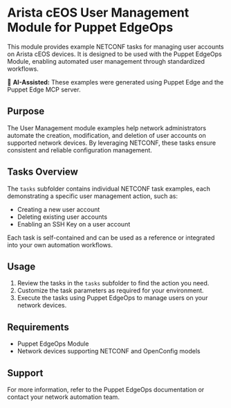 # Arista cEOS User Management Module for Puppet EdgeOps

This module provides example NETCONF tasks for managing user accounts on Arista cEOS devices. It is designed to be used with the Puppet EdgeOps Module, enabling automated user management through standardized workflows.

🤖 **AI-Assisted:** These examples were generated using Puppet Edge and the Puppet Edge MCP server.

## Purpose

The User Management module examples help network administrators automate the creation, modification, and deletion of user accounts on supported network devices. By leveraging NETCONF, these tasks ensure consistent and reliable configuration management.

## Tasks Overview

The `tasks` subfolder contains individual NETCONF task examples, each demonstrating a specific user management action, such as:

- Creating a new user account
- Deleting existing user accounts
- Enabling an SSH Key on a user account

Each task is self-contained and can be used as a reference or integrated into your own automation workflows.

## Usage

1. Review the tasks in the `tasks` subfolder to find the action you need.
2. Customize the task parameters as required for your environment.
3. Execute the tasks using Puppet EdgeOps to manage users on your network devices.

## Requirements

- Puppet EdgeOps Module
- Network devices supporting NETCONF and OpenConfig models

## Support

For more information, refer to the Puppet EdgeOps documentation or contact your network automation team.
